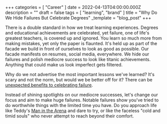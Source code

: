 +++
categories = [ "Career" ]
date = 2022-04-13T04:00:00.000Z
description = ""
draft = false
tags = [ "learning", "brand" ]
title = "Why Do We Hide Failures But Celebrate Degrees"
_template = "blog_post"
+++

There is a double standard in how we treat learning experiences. Degrees and educational achievements are celebrated, yet failure, one of life's greatest teachers, is covered up and ignored. You learn so much more from making mistakes, yet only the paper is flaunted. It's held up as part of the facade we build in front of ourselves to look as good as possible. Our facade manifests on resumes, social media, everywhere. We hide our failures and polish mediocre success to look like titanic achievements. Anything that could make us look imperfect gets filtered.

Why do we not advertise the most important lessons we've learned? It's scary and not the norm, but would we be better off for it? There can be [unexpected benefits to celebrating failure](https://www.ted.com/talks/astro_teller_the_unexpected_benefit_of_celebrating_failure).

Instead of shining spotlights on our mediocre successes, let's change our focus and aim to make huge failures. Notable failures show you've tried to do worthwhile things with the limited time you have. Do you approach life like Teddy's [Man in the Arena](https://www.mentalfloss.com/article/63389/roosevelts-man-arena) and dare to try, or like the faceless "cold and timid souls" who never attempt to reach beyond their comfort.
